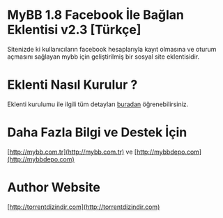 # MyBB 1.8 Facebook İle Bağlan Eklentisi  v2.3 [Türkçe]
Sitenizde ki kullanıcıların facebook hesaplarıyla kayıt olmasına ve oturum açmasını sağlayan mybb için geliştirilmiş bir sosyal site eklentisidir.

# Eklenti Nasıl Kurulur ?
Eklenti kurulumu ile ilgili tüm detayları [buradan](https://github.com/SimurgTR/MyBB-1.8-Facebook-Ile-Baglan-Eklentisi-Turkce-v2.3/wiki/Nas%C4%B1l-Y%C3%BCklenir-%3F) öğrenebilirsiniz.

# Daha Fazla Bilgi ve Destek İçin
[http://mybb.com.tr](http://mybb.com.tr) ve [http://mybbdepo.com](http://mybbdepo.com)

# Author Website
[http://torrentdizindir.com](http://torrentdizindir.com)
